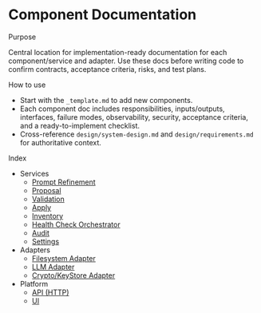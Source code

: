 # Component Documentation

Purpose

Central location for implementation-ready documentation for each component/service and adapter. Use these docs before writing code to confirm contracts, acceptance criteria, risks, and test plans.

How to use

- Start with the `_template.md` to add new components.
- Each component doc includes responsibilities, inputs/outputs, interfaces, failure modes, observability, security, acceptance criteria, and a ready-to-implement checklist.
- Cross-reference `design/system-design.md` and `design/requirements.md` for authoritative context.

Index

- Services
  - [Prompt Refinement](./refinement.md)
  - [Proposal](./proposal.md)
  - [Validation](./validation.md)
  - [Apply](./apply.md)
  - [Inventory](./inventory.md)
  - [Health Check Orchestrator](./health-check-orchestrator.md)
  - [Audit](./audit.md)
  - [Settings](./settings.md)
- Adapters
  - [Filesystem Adapter](./adapters/fs.md)
  - [LLM Adapter](./adapters/llm.md)
  - [Crypto/KeyStore Adapter](./adapters/crypto.md)
- Platform
  - [API (HTTP)](./api.md)
  - [UI](./ui.md)
